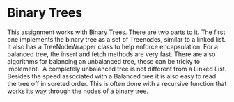 # Binary Trees

This assignment works with Binary Trees.  There are two parts to it.  The first one implements the binary tree as a set of Treenodes, similar to a linked list.  It also has a TreeNodeWrapper class to help enforce encapsulation.  For a balanced tree, the insert and fetch methods are very fast.  There are also algorithms for balancing an unbalanced tree, these can be tricky to implement..  A completely unbalanced tree is not different from a Linked List.  Besides the speed associated with a Balanced tree it is also easy to read the tree off in soreted order.  This is often done with a recursive function that works its way through the nodes of a binary tree.   
